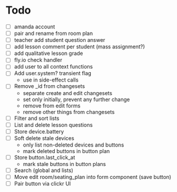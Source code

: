 # Todo

- [ ] amanda account
- [ ] pair and rename from room plan
- [ ] teacher add student question answer
- [ ] add lesson comment per student (mass assignment?)
- [ ] add qualitative lesson grade
- [ ] fly.io check handler
- [ ] add user to all context functions
- [ ] Add user.system? transient flag
  - use in side-effect calls
- [ ] Remove _id from changesets
  - separate create and edit changesets
  - set only initially, prevent any further change
  - remove from edit forms
  - remove other things from changesets
- [ ] Filter and sort lists
- [ ] List and delete lesson questions
- [ ] Store device.battery
- [ ] Soft delete stale devices
  - only list non-deleted devices and buttons
  - mark deleted buttons in button plan
- [ ] Store button.last_click_at
  - mark stale buttons in button plans
- [ ] Search (global and lists)
- [ ] Move edit room/seating_plan into form component (save button)
- [ ] Pair button via clickr UI
